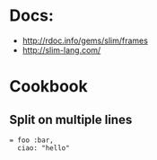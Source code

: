 # Docs:

* http://rdoc.info/gems/slim/frames
* http://slim-lang.com/

# Cookbook

## Split on multiple lines

```
= foo :bar,
  ciao: "hello"
```
